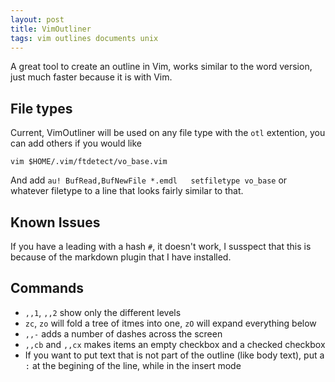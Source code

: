 ```yaml
---
layout: post
title: VimOutliner
tags: vim outlines documents unix
---
```


A great tool to create an outline in Vim, works similar to the word version, just much faster because it is with Vim.

## File types

Current, VimOutliner will be used on any file type with the `otl` extention, you can add others if you would like

    vim $HOME/.vim/ftdetect/vo_base.vim

And add `au! BufRead,BufNewFile *.emdl   setfiletype vo_base` or whatever filetype to a line that looks fairly similar to that.

## Known Issues

If you have a leading with a hash `#`, it doesn't work, I susspect that this is because of the markdown plugin that I have installed.

## Commands

* `,,1`, `,,2` show only the different levels
* `zc`, `zo` will fold a tree of itmes into one, `zO` will expand everything below
* `,,-` adds a number of dashes across the screen
* `,,cb` and `,,cx` makes items an empty checkbox and a checked checkbox
* If you want to put text that is not part of the outline (like body text), put a `:` at the begining of the line, while in the insert mode
